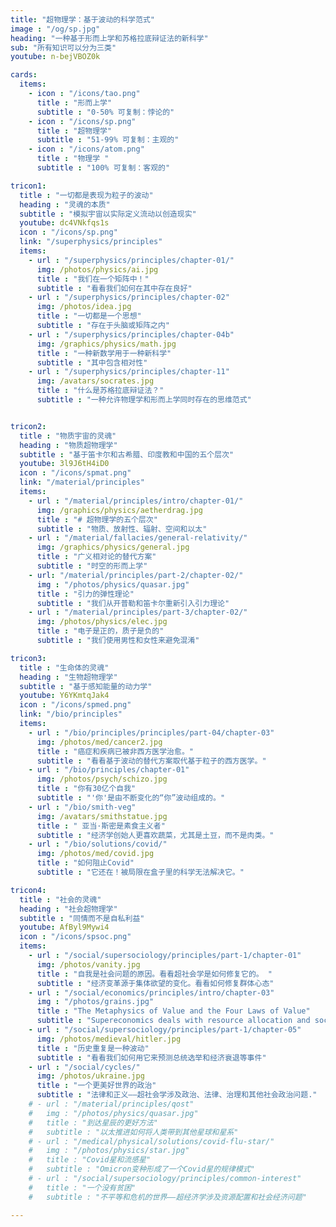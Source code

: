 ```yaml
---
title: "超物理学：基于波动的科学范式"
image : "/og/sp.jpg"
heading: "一种基于形而上学和苏格拉底辩证法的新科学"
sub: "所有知识可以分为三类"
youtube: n-bejVBOZ0k

cards:
  items:
    - icon : "/icons/tao.png"
      title : "形而上学"
      subtitle : "0-50% 可复制：悖论的"
    - icon : "/icons/sp.png"
      title : "超物理学"
      subtitle : "51-99% 可复制：主观的"
    - icon : "/icons/atom.png"
      title : "物理学 "
      subtitle : "100% 可复制：客观的"

tricon1:
  title : "一切都是表现为粒子的波动"
  heading : "灵魂的本质"
  subtitle : "模拟宇宙以实际定义流动以创造现实"
  youtube: dc4VNkfqs1s
  icon : "/icons/sp.png"
  link: "/superphysics/principles"
  items:
    - url : "/superphysics/principles/chapter-01/"
      img: /photos/physics/ai.jpg 
      title : "我们在一个矩阵中！"
      subtitle : "看看我们如何在其中存在良好"
    - url : "/superphysics/principles/chapter-02"
      img: /photos/idea.jpg 
      title : "一切都是一个思想"
      subtitle : "存在于头脑或矩阵之内"
    - url : "/superphysics/principles/chapter-04b"
      img: /graphics/physics/math.jpg     
      title : "一种新数学用于一种新科学"
      subtitle : "其中包含相对性"
    - url : "/superphysics/principles/chapter-11"
      img: /avatars/socrates.jpg     
      title : "什么是苏格拉底辩证法？"
      subtitle : "一种允许物理学和形而上学同时存在的思维范式"


tricon2:
  title : "物质宇宙的灵魂"
  heading : "物质超物理学"
  subtitle : "基于笛卡尔和古希腊、印度教和中国的五个层次"
  youtube: 3l9J6tH4iD0
  icon : "/icons/spmat.png"
  link: "/material/principles"
  items:
    - url : "/material/principles/intro/chapter-01/"
      img: /graphics/physics/aetherdrag.jpg
      title : "# 超物理学的五个层次"
      subtitle : "物质、放射性、辐射、空间和以太"
    - url : "/material/fallacies/general-relativity/"
      img: /graphics/physics/general.jpg
      title : "广义相对论的替代方案"
      subtitle : "时空的形而上学"
    - url: "/material/principles/part-2/chapter-02/"
      img : "/photos/physics/quasar.jpg"
      title : "引力的弹性理论"
      subtitle : "我们从开普勒和笛卡尔重新引入引力理论"
    - url : "/material/principles/part-3/chapter-02/"
      img: /photos/physics/elec.jpg
      title : "电子是正的，质子是负的"
      subtitle : "我们使用男性和女性来避免混淆"

tricon3:
  title : "生命体的灵魂"
  heading : "生物超物理学"
  subtitle : "基于感知能量的动力学"  
  youtube: Y6YKmtqJak4
  icon : "/icons/spmed.png"
  link: "/bio/principles"
  items:
    - url : "/bio/principles/principles/part-04/chapter-03"
      img: /photos/med/cancer2.jpg
      title : "癌症和疾病已被非西方医学治愈。"
      subtitle : "看看基于波动的替代方案取代基于粒子的西方医学。"
    - url : "/bio/principles/chapter-01"
      img: /photos/psych/schizo.jpg 
      title : "你有30亿个自我"
      subtitle : "'你'是由不断变化的“你”波动组成的。"      
    - url : "/bio/smith-veg"
      img: /avatars/smithstatue.jpg 
      title : " 亚当·斯密是素食主义者"
      subtitle : "经济学创始人更喜欢蔬菜，尤其是土豆，而不是肉类。"      
    - url : "/bio/solutions/covid/"
      img: /photos/med/covid.jpg 
      title : "如何阻止Covid" 
      subtitle : "它还在！被局限在盒子里的科学无法解决它。"      

tricon4:
  title : "社会的灵魂"
  heading : "社会超物理学"
  subtitle : "同情而不是自私利益"
  youtube: AfByl9Mywi4
  icon : "/icons/spsoc.png"  
  items:
    - url : "/social/supersociology/principles/part-1/chapter-01"
      img: /photos/vanity.jpg 
      title : "自我是社会问题的原因。看看超社会学是如何修复它的。 "
      subtitle : "经济变革源于集体欲望的变化。看看如何修复群体心态"
    - url : "/social/economics/principles/intro/chapter-03"
      img : "/photos/grains.jpg" 
      title : "The Metaphysics of Value and the Four Laws of Value"
      subtitle : "Supereconomics deals with resource allocation and socio-economic issues"
    - url : "/social/supersociology/principles/part-1/chapter-05"
      img: /photos/medieval/hitler.jpg 
      title : "历史重复是一种波动"
      subtitle : "看看我们如何用它来预测总统选举和经济衰退等事件"
    - url : "/social/cycles/"
      img: /photos/ukraine.jpg      
      title : "一个更美好世界的政治"
      subtitle : "法律和正义——超社会学涉及政治、法律、治理和其他社会政治问题."
    # - url : "/material/principles/qost"
    #   img : "/photos/physics/quasar.jpg"
    #   title : "到达星辰的更好方法"
    #   subtitle : "以太推进如何将人类带到其他星球和星系"
    # - url : "/medical/physical/solutions/covid-flu-star/"
    #   img : "/photos/physics/star.jpg" 
    #   title : "Covid星和流感星"
    #   subtitle : "Omicron变种形成了一个Covid星的规律模式"
    # - url : "/social/supersociology/principles/common-interest"
    #   title : "一个没有贫困"
    #   subtitle : "不平等和危机的世界——超经济学涉及资源配置和社会经济问题"

---
```

 